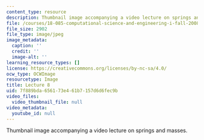 ```yaml
---
content_type: resource
description: Thumbnail image accompanying a video lecture on springs and masses.
file: /courses/18-085-computational-science-and-engineering-i-fall-2008/7f889bda656173e461b7157d6d6fec9b_8.jpg
file_size: 2902
file_type: image/jpeg
image_metadata:
  caption: ''
  credit: ''
  image-alt: ''
learning_resource_types: []
license: https://creativecommons.org/licenses/by-nc-sa/4.0/
ocw_type: OCWImage
resourcetype: Image
title: Lecture 8
uid: 7f889bda-6561-73e4-61b7-157d6d6fec9b
video_files:
  video_thumbnail_file: null
video_metadata:
  youtube_id: null
---
```

Thumbnail image accompanying a video lecture on springs and masses.